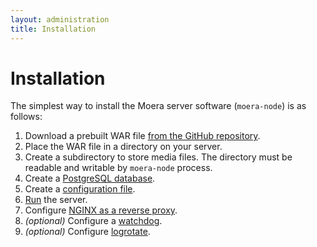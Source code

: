 ```yaml
---
layout: administration
title: Installation
---
```


# Installation

The simplest way to install the Moera server software (`moera-node`) is as follows:

1. Download a prebuilt WAR file [from the GitHub repository][1].
2. Place the WAR file in a directory on your server.
3. Create a subdirectory to store media files. The directory must be
   readable and writable by `moera-node` process.
4. Create a [PostgreSQL database][2].
5. Create a [configuration file][3].
6. [Run][4] the server.
7. Configure [NGINX as a reverse proxy][5].
8. _(optional)_ Configure a [watchdog][6].
9. _(optional)_ Configure [logrotate][7].


[1]: https://github.com/MoeraOrg/moera-node/releases
[2]: /administration/installation/create-db.html
[3]: /administration/installation/config.html
[4]: /administration/installation/running.html
[5]: /administration/installation/nginx.html
[6]: /administration/installation/watchdog.html
[7]: /administration/installation/logrotate.html
